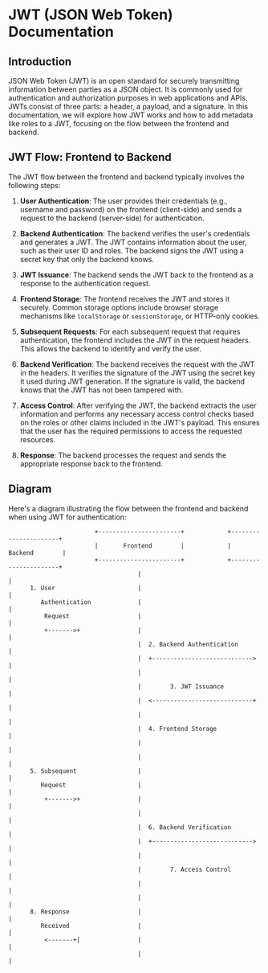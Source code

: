 # JWT (JSON Web Token) Documentation

## Introduction
JSON Web Token (JWT) is an open standard for securely transmitting information between parties as a JSON object. It is commonly used for authentication and authorization purposes in web applications and APIs. JWTs consist of three parts: a header, a payload, and a signature. In this documentation, we will explore how JWT works and how to add metadata like roles to a JWT, focusing on the flow between the frontend and backend.

## JWT Flow: Frontend to Backend

The JWT flow between the frontend and backend typically involves the following steps:

1. **User Authentication**: The user provides their credentials (e.g., username and password) on the frontend (client-side) and sends a request to the backend (server-side) for authentication.

2. **Backend Authentication**: The backend verifies the user's credentials and generates a JWT. The JWT contains information about the user, such as their user ID and roles. The backend signs the JWT using a secret key that only the backend knows.

3. **JWT Issuance**: The backend sends the JWT back to the frontend as a response to the authentication request.

4. **Frontend Storage**: The frontend receives the JWT and stores it securely. Common storage options include browser storage mechanisms like `localStorage` or `sessionStorage`, or HTTP-only cookies.

5. **Subsequent Requests**: For each subsequent request that requires authentication, the frontend includes the JWT in the request headers. This allows the backend to identify and verify the user.

6. **Backend Verification**: The backend receives the request with the JWT in the headers. It verifies the signature of the JWT using the secret key it used during JWT generation. If the signature is valid, the backend knows that the JWT has not been tampered with.

7. **Access Control**: After verifying the JWT, the backend extracts the user information and performs any necessary access control checks based on the roles or other claims included in the JWT's payload. This ensures that the user has the required permissions to access the requested resources.

8. **Response**: The backend processes the request and sends the appropriate response back to the frontend.

## Diagram

Here's a diagram illustrating the flow between the frontend and backend when using JWT for authentication:

```
                        +-----------------------+            +----------------------+
                        |       Frontend        |            |       Backend        |
                        +-----------------------+            +----------------------+
                                    |                                   |
      1. User                       |                                   |
         Authentication             |                                   |    
          Request                   |                                   |
          +------->+                |                                   |
                                    |  2. Backend Authentication        |
                                    |  +---------------------------->   |
                                    |                                   |
                                    |        3. JWT Issuance            |
                                    |  <----------------------------+   |
                                    |                                   |
                                    |  4. Frontend Storage              |
                                    |                                   |
                                    |                                   |
      5. Subsequent                 |                                   |
         Request                    |                                   |
          +------->+                |                                   |
                                    |                                   |
                                    |  6. Backend Verification          |
                                    |  +---------------------------->   |
                                    |                                   |
                                    |        7. Access Control          |
                                    |                                   |
                                    |                                   |
      8. Response                   |                                   |
         Received                   |                                   |
          <-------+|                |                                   |
                                    |                                   |
```
